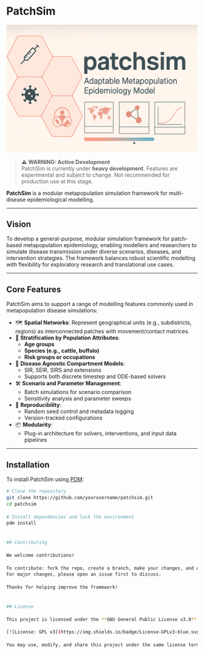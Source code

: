 # PatchSim

![PatchSim Banner](assets/patchsim-banner.png)

> ⚠️ **WARNING: Active Development**  
> PatchSim is currently under **heavy development**. Features are experimental and subject to change. Not recommended for production use at this stage.

**PatchSim** is a modular metapopulation simulation framework for multi-disease epidemiological modelling.

---

## Vision

To develop a general-purpose, modular simulation framework for patch-based metapopulation epidemiology, enabling modellers and researchers to simulate disease transmission under diverse scenarios, diseases, and intervention strategies. The framework balances robust scientific modelling with flexibility for exploratory research and translational use cases.

---

## Core Features

PatchSim aims to support a range of modelling features commonly used in metapopulation disease simulations:

- 🗺️ **Spatial Networks**: Represent geographical units (e.g., subdistricts, regions) as interconnected patches with movement/contact matrices.
- 👥 **Stratification by Population Attributes**:
  - **Age groups**
  - **Species (e.g., cattle, buffalo)**
  - **Risk groups or occupations**
- 🧪 **Disease Agnostic Compartment Models**:
  - SIR, SEIR, SIRS and extensions
  - Supports both discrete timestep and ODE-based solvers
- 🛠️ **Scenario and Parameter Management**:
  - Batch simulations for scenario comparison
  - Sensitivity analysis and parameter sweeps
- 🧵 **Reproducibility**:
  - Random seed control and metadata logging
  - Version-tracked configurations
- 📦 **Modularity**:
  - Plug-in architecture for solvers, interventions, and input data pipelines

---

## Installation

To install PatchSim using [PDM](https://pdm-project.org):

```bash
# Clone the repository
git clone https://github.com/yourusername/patchsim.git
cd patchsim

# Install dependencies and lock the environment
pdm install


## Contributing

We welcome contributions!

To contribute: fork the repo, create a branch, make your changes, and open a pull request.  
For major changes, please open an issue first to discuss.

Thanks for helping improve the framework!


## License

This project is licensed under the **GNU General Public License v3.0**.

[![License: GPL v3](https://img.shields.io/badge/License-GPLv3-blue.svg)](https://www.gnu.org/licenses/gpl-3.0)

You may use, modify, and share this project under the same license terms. See the [LICENSE](./LICENSE) file for full details.
